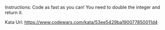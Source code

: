 Instructions:
Code as fast as you can! You need to double the integer and return it.

Kata Url: https://www.codewars.com/kata/53ee5429ba190077850011d4
